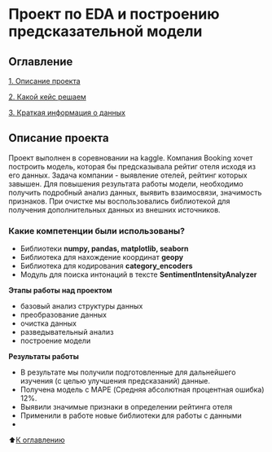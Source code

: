 # Проект по EDA и построению предсказательной модели

## Оглавление 
[1. Описание проекта](https://github.com/ilyaKo2020/Data_Science#readme.md##Описание-проекта)

[2. Какой кейс решаем](https://github.com/ilyaKo2020/Data_Science#readme.md###Какой-кейс-решаем) 

[3. Краткая информация о данных](https://github.com/ilyaKo2020/Data_Science#readme.md#Краткая-информация-о-данных)

## Описание проекта 
Проект выполнен в соревновании на kaggle.
Компания Booking хочет построить модель, которая бы предсказывала рейтиг отеля исходя из его данных. 
Задача компании - выявление отелей, рейтинг которых завышен. Для повышения результата работы модели, необходимо получить подробный анализ данных, выявить взаимосвязи, значимость признаков. При очистке мы воспользовались библиотекой для получения дополнительных данных из внешних источников.
 
### Какие компетенции были использованы?
- Библиотеки **numpy, pandas, matplotlib, seaborn**
- Библиотека для нахождение координат **geopy**
- Библиотека для кодирования **category_encoders**
- Модуль для поиска интонаций в тексте **SentimentIntensityAnalyzer**

**Этапы работы над проектом**
- базовый анализ структуры данных
- преобразование данных
- очистка данных
- разведывательный анализ
- построение модели

**Результаты работы**
- В результате мы получили подготовленные для дальнейшего изучения (с целью улучшения предсказаний) данные. 
- Получена модель с MAPE (Средняя абсолютная процентная ошибка) 12%.
- Выявили значимые признаки в определении рейтинга отеля
- Применили в работе новые библиотеки для работы с данными
- 
:arrow_up:[К оглавлению](https://github.com/ilyaKo2020/Data_Scienc/README.md#Оглавление)
